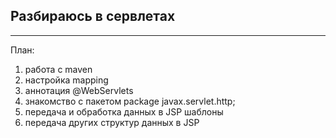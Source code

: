 ## Разбираюсь в сервлетах

------------------------------

План:

1) работа с maven
2) настройка mapping
3) аннотация @WebServlets
4) знакомство с пакетом package javax.servlet.http;
5) передача и обработка данных в JSP шаблоны
6) передача других структур данных в JSP
